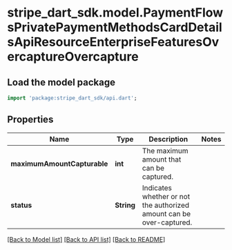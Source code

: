 # stripe_dart_sdk.model.PaymentFlowsPrivatePaymentMethodsCardDetailsApiResourceEnterpriseFeaturesOvercaptureOvercapture

## Load the model package
```dart
import 'package:stripe_dart_sdk/api.dart';
```

## Properties
Name | Type | Description | Notes
------------ | ------------- | ------------- | -------------
**maximumAmountCapturable** | **int** | The maximum amount that can be captured. | 
**status** | **String** | Indicates whether or not the authorized amount can be over-captured. | 

[[Back to Model list]](../README.md#documentation-for-models) [[Back to API list]](../README.md#documentation-for-api-endpoints) [[Back to README]](../README.md)


